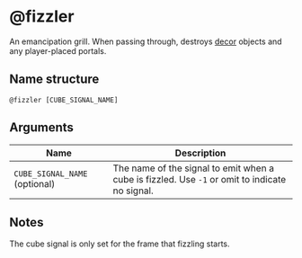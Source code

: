 # @fizzler

An emancipation grill. When passing through, destroys [decor](./decor.md)
objects and any player-placed portals.

## Name structure

```
@fizzler [CUBE_SIGNAL_NAME]
```

## Arguments

| Name                          | Description                                                                                    |
| ----------------------------- | ---------------------------------------------------------------------------------------------- |
| `CUBE_SIGNAL_NAME` (optional) | The name of the signal to emit when a cube is fizzled. Use `-1` or omit to indicate no signal. |

## Notes

The cube signal is only set for the frame that fizzling starts.

